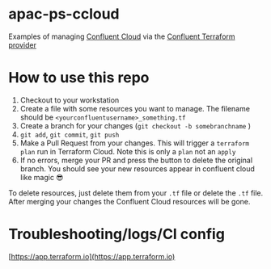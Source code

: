 # apac-ps-ccloud

Examples of managing [Confluent Cloud](https://confluent.cloud) via the [Confluent Terraform provider](https://registry.terraform.io/providers/confluentinc/confluent/latest/docs)

# How to use this repo

1. Checkout to your workstation
2. Create a file with some resources you want to manage. The filename should be `<yourconfluentusername>_something.tf`
3. Create a branch for your changes (`git checkout -b somebranchname` )
4. `git add`, `git commit`, `git push`
5. Make a Pull Request from your changes. This will trigger a `terraform plan` run in Terraform Cloud. Note this is only a `plan` not an `apply`
6. If no errors, merge your PR and press the button to delete the original branch. You should see your new resources appear in confluent cloud like magic 😎

To delete resources, just delete them from your `.tf` file or delete the `.tf` file. After merging your changes the Confluent Cloud resources will be gone.

# Troubleshooting/logs/CI config

[https://app.terraform.io](https://app.terraform.io)
